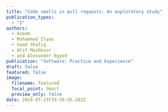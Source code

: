 ```yaml
---
title: "Code smells in pull requests: An exploratory study"
publication_types:
  - "2"
authors:
  - Azeem
  - Muhammad Ilyas
  - Saad Shafiq
  - Atif Mashkoor
  - and Alexander Egyed
publication: "Software: Practice and Experience"
draft: false
featured: false
image:
  filename: featured
  focal_point: Smart
  preview_only: false
date: 2024-07-23T19:39:45.282Z
---
```

